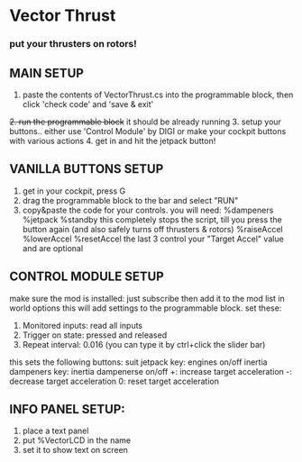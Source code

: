 # Vector Thrust
### put your thrusters on rotors!

## MAIN SETUP
1. paste the contents of VectorThrust.cs into the programmable block, then click 'check code' and 'save & exit'

~~2. run the programmable block~~ it should be already running
3. setup your buttons.. either use 'Control Module' by DIGI or make your cockpit buttons with various actions
4. get in and hit the jetpack button!

## VANILLA BUTTONS SETUP
1. get in your cockpit, press G
2. drag the programmable block to the bar and select "RUN"
3. copy&paste the code for your controls. you will need:
%dampeners
%jetpack
%standby			this completely stops the script, till you press the button again (and also safely turns off thrusters & rotors)
%raiseAccel
%lowerAccel
%resetAccel
the last 3 control your "Target Accel" value and are optional

## CONTROL MODULE SETUP
make sure the mod is installed: just subscribe then add it to the mod list in world options
this will add settings to the programmable block. set these:
1. Monitored inputs: read all inputs
2. Trigger on state: pressed and released
3. Repeat interval: 0.016 (you can type it by ctrl+click the slider bar)

this sets the following buttons:
suit jetpack key: engines on/off
inertia dampeners key: inertia dampenerse on/off
+:	increase target acceleration
-:	decrease target acceleration
0:	reset target acceleration

## INFO PANEL SETUP:
1. place a text panel
2. put %VectorLCD in the name
3. set it to show text on screen

